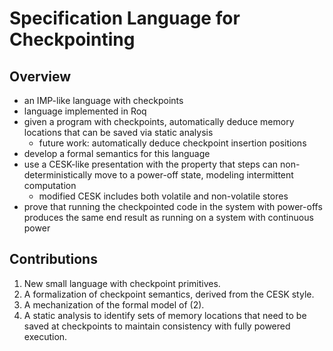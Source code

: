 # Specification Language for Checkpointing


## Overview

  * an IMP-like language with checkpoints
  * language implemented in Roq
  * given a program with checkpoints, automatically deduce memory locations that
    can be saved via static analysis
      * future work: automatically deduce checkpoint insertion positions
  * develop a formal semantics for this language
  * use a CESK-like presentation with the property that steps can
    non-deterministically move to a power-off state, modeling intermittent
    computation
      * modified CESK includes both volatile and non-volatile stores
  * prove that running the checkpointed code in the system with power-offs
    produces the same end result as running on a system with continuous power


## Contributions

  1. New small language with checkpoint primitives.
  2. A formalization of checkpoint semantics, derived from the CESK style.
  3. A mechanization of the formal model of (2).
  4. A static analysis to identify sets of memory locations that need to be
     saved at checkpoints to maintain consistency with fully powered execution.

